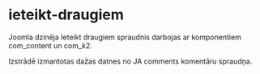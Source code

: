ieteikt-draugiem
================

Joomla dzinēja Ieteikt draugiem spraudnis darbojas ar komponentiem com_content un com_k2.

Izstrādē izmantotas dažas datnes no JA comments komentāru spraudņa. 
